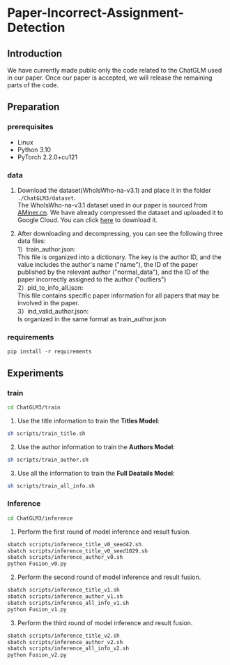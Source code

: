 # Paper-Incorrect-Assignment-Detection

## Introduction
We have currently made public only the code related to the ChatGLM used in our paper. Once our paper is accepted, we will release the remaining parts of the code.

## Preparation
### prerequisites
- Linux
- Python 3.10
- PyTorch 2.2.0+cu121

### data
1. Download the dataset(WhoIsWho-na-v3.1) and place it in the folder `./ChatGLM3/dataset`.  
The WhoIsWho-na-v3.1 dataset used in our paper is sourced from [AMiner.cn](https://www.aminer.cn/open/article?id=5de9efd2530c707ed8b87d99). We have already compressed the dataset and uploaded it to Google Cloud. You can click [here](https://drive.google.com/drive/folders/1p731oybOZ6J7Iji43htE790q_yzf_MSA?usp=sharing) to download it.  

2. After downloading and decompressing, you can see the following three data files:  
1）train_author.json:  
This file is organized into a dictionary. The key is the author ID, and the value includes the author's name ("name"), the ID of the paper published by the relevant author ("normal_data"), and the ID of the paper incorrectly assigned to the author ("outliers")  
2）pid_to_info_all.json:  
This file contains specific paper information for all papers that may be involved in the paper.  
3）ind_valid_author.json:   
Is organized in the same format as train_author.json

### requirements
```
pip install -r requirements
```

## Experiments
### train
```bash
cd ChatGLM3/train
```

1. Use the title information to train the **Titles Model**:
```bash
sh scripts/train_title.sh
```

2. Use the author information to train the **Authors Model**:
```bash
sh scripts/train_author.sh
```

3. Use all the information to train the **Full Deatails Model**:
```bash
sh scripts/train_all_info.sh
```

### Inference
```bash
cd ChatGLM3/inference
```

1. Perform the first round of model inference and result fusion.  
```bash
sbatch scripts/inference_title_v0_seed42.sh
sbatch scripts/inference_title_v0_seed1029.sh
sbatch scripts/inference_author_v0.sh
python Fusion_v0.py
```

2. Perform the second round of model inference and result fusion.   
```bash
sbatch scripts/inference_title_v1.sh
sbatch scripts/inference_author_v1.sh
sbatch scripts/inference_all_info_v1.sh
python Fusion_v1.py
```

3. Perform the third round of model inference and result fusion. 
```bash
sbatch scripts/inference_title_v2.sh
sbatch scripts/inference_author_v2.sh
sbatch scripts/inference_all_info_v2.sh
python Fusion_v2.py
```
